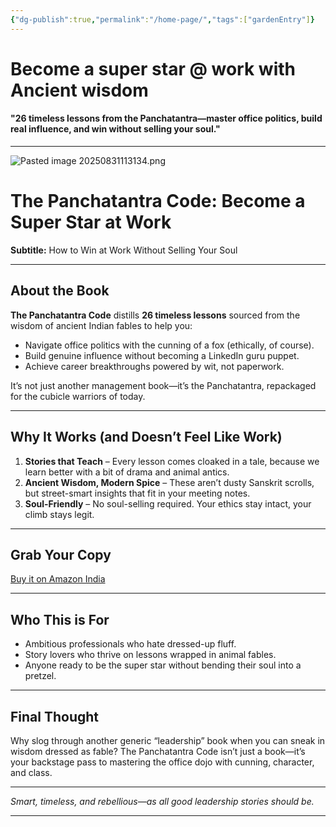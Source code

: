 ```yaml
---
{"dg-publish":true,"permalink":"/home-page/","tags":["gardenEntry"]}
---
```


# Become a super star @ work with Ancient wisdom
#### "26 timeless lessons from the Panchatantra—master office politics, build real influence, and win without selling your soul."
---

![Pasted image 20250831113134.png](/img/user/Pasted%20image%2020250831113134.png)

# The Panchatantra Code: Become a Super Star at Work

**Subtitle:** How to Win at Work Without Selling Your Soul

---

## About the Book

**The Panchatantra Code** distills **26 timeless lessons** sourced from the wisdom of ancient Indian fables to help you:

- Navigate office politics with the cunning of a fox (ethically, of course).
- Build genuine influence without becoming a LinkedIn guru puppet.
- Achieve career breakthroughs powered by wit, not paperwork.

It’s not just another management book—it’s the Panchatantra, repackaged for the cubicle warriors of today.

---

## Why It Works (and Doesn’t Feel Like Work)

1. **Stories that Teach** – Every lesson comes cloaked in a tale, because we learn better with a bit of drama and animal antics.  
2. **Ancient Wisdom, Modern Spice** – These aren’t dusty Sanskrit scrolls, but street-smart insights that fit in your meeting notes.  
3. **Soul-Friendly** – No soul-selling required. Your ethics stay intact, your climb stays legit.

---

## Grab Your Copy

[Buy it on Amazon India](https://www.amazon.in/Panchatantra-code-Become-super-star-ebook/dp/B0FHRPC89C)

---

## Who This is For

- Ambitious professionals who hate dressed-up fluff.
- Story lovers who thrive on lessons wrapped in animal fables.
- Anyone ready to be the super star without bending their soul into a pretzel.

---

## Final Thought

Why slog through another generic “leadership” book when you can sneak in wisdom dressed as fable? The Panchatantra Code isn’t just a book—it’s your backstage pass to mastering the office dojo with cunning, character, and class.

---

*Smart, timeless, and rebellious—as all good leadership stories should be.*

---








